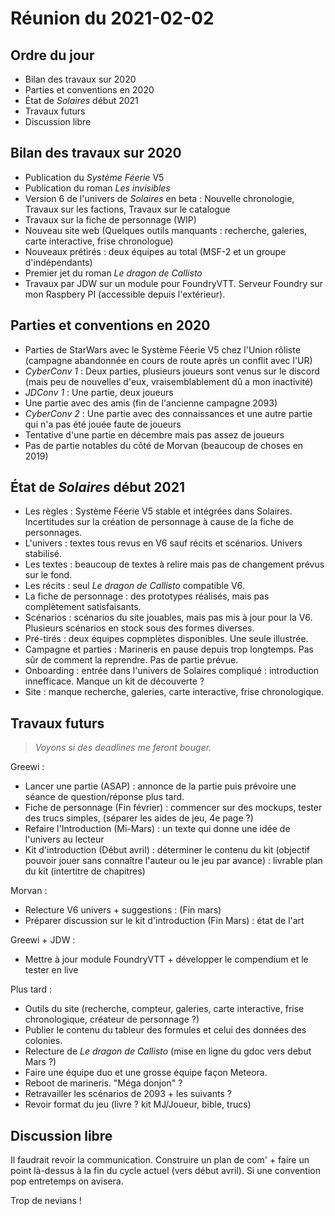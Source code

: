 # Réunion du 2021-02-02

## Ordre du jour

* Bilan des travaux sur 2020
* Parties et conventions en 2020
* État de *Solaires* début 2021
* Travaux futurs
* Discussion libre

## Bilan des travaux sur 2020
* Publication du *Système Féerie* V5
* Publication du roman *Les invisibles*
* Version 6 de l'univers de *Solaires* en beta : Nouvelle chronologie, Travaux sur les factions, Travaux sur le catalogue
* Travaux sur la fiche de personnage (WIP)
* Nouveau site web (Quelques outils manquants : recherche, galeries, carte interactive, frise chronologue)
* Nouveaux prétirés : deux équipes au total (MSF-2 et un groupe d'indépendants)
* Premier jet du roman *Le dragon de Callisto*
* Travaux par JDW sur un module pour FoundryVTT. Serveur Foundry sur mon Raspbery PI (accessible depuis l'extérieur).

## Parties et conventions en 2020
* Parties de StarWars avec le Système Féerie V5 chez l'Union rôliste (campagne abandonnée en cours de route après un conflit avec l'UR)
* *CyberConv 1* : Deux parties, plusieurs joueurs sont venus sur le discord (mais peu de nouvelles d'eux, vraisemblablement dû a mon inactivité)
* *JDConv 1* : Une partie, deux joueurs
* Une partie avec des amis (fin de l'ancienne campagne 2093)
* *CyberConv 2* : Une partie avec des connaissances et une autre partie qui n'a pas été jouée faute de joueurs
* Tentative d'une partie en décembre mais pas assez de joueurs
* Pas de partie notables du côté de Morvan (beaucoup de choses en 2019)

## État de *Solaires* début 2021
* Les règles : Système Féerie V5 stable et intégrées dans Solaires. Incertitudes sur la création de personnage à cause de la fiche de personnages.
* L'univers : textes tous revus en V6 sauf récits et scénarios. Univers stabilisé.
* Les textes : beaucoup de textes à relire mais pas de changement prévus sur le fond.
* Les récits : seul *Le dragon de Callisto* compatible V6.
* La fiche de personnage : des prototypes réalisés, mais pas complètement satisfaisants.
* Scénarios : scénarios du site jouables, mais pas mis à jour pour la V6. Plusieurs scénarios en stock sous des formes diverses.
* Pré-tirés : deux équipes copmplètes disponibles. Une seule illustrée.
* Campagne et parties : Marineris en pause depuis trop longtemps. Pas sûr de comment la reprendre. Pas de partie prévue.
* Onboarding : entrée dans l'univers de Solaires compliqué : introduction innefficace. Manque un kit de découverte ?
* Site : manque recherche, galeries, carte interactive, frise chronologique.

## Travaux futurs
> *Voyons si des deadlines me feront bouger.*

Greewi :
* Lancer une partie (ASAP) : annonce de la partie puis prévoire une séance de question/réponse plus tard.
* Fiche de personnage (Fin février) : commencer sur des mockups, tester des trucs simples, (séparer les aides de jeu, 4e page ?)
* Refaire l'Introduction (Mi-Mars) : un texte qui donne une idée de l'univers au lecteur
* Kit d'introduction (Début avril) : déterminer le contenu du kit (objectif pouvoir jouer sans connaître l'auteur ou le jeu par avance) : livrable plan du kit (intertitre de chapitres)

Morvan :
* Relecture V6 univers + suggestions : (Fin mars)
* Préparer discussion sur le kit d'introduction (Fin Mars) : état de l'art

Greewi + JDW :
* Mettre à jour module FoundryVTT + développer le compendium et le tester en live

Plus tard : 
* Outils du site (recherche, compteur, galeries, carte interactive, frise chronologique, créateur de personnage ?)
* Publier le contenu du tableur des formules et celui des données des colonies.
* Relecture de *Le dragon de Callisto* (mise en ligne du gdoc vers debut Mars ?)
* Faire une équipe duo et une grosse équipe façon Meteora.
* Reboot de marineris. "Méga donjon" ?
* Retravailler les scénarios de 2093 + les suivants ?
* Revoir format du jeu (livre ? kit MJ/Joueur, bible, trucs)

## Discussion libre

Il faudrait revoir la communication. Construire un plan de com' + faire un point là-dessus à la fin du cycle actuel (vers début avril). Si une convention pop entretemps on avisera.

Trop de nevians !

